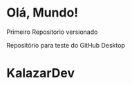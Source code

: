 # Olá, Mundo!
 Primeiro Repositorio versionado

 Repositório para teste do GitHub Desktop

# KalazarDev
